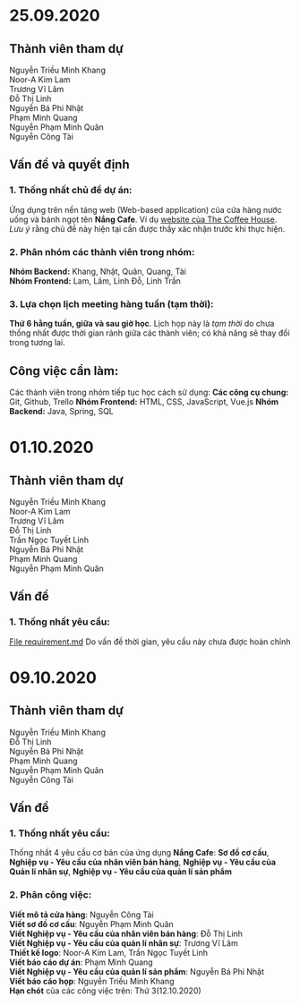 # 25.09.2020
## Thành viên tham dự
Nguyễn Triều Minh Khang  
Noor-A Kim Lam  
Trương Vĩ Lâm  
Đỗ Thị Linh  
Nguyễn Bá Phi Nhật  
Phạm Minh Quang  
Nguyễn Phạm Minh Quân  
Nguyễn Công Tài  
## Vấn đề và quyết định
### 1. Thống nhất chủ đề dự án:
Ứng dụng trên nền tảng web (Web-based application) của cửa hàng nước uống và bánh ngọt tên **Nắng Cafe**. Ví dụ [website của The Coffee House](www.thecoffeehouse.com). *Lưu ý* rằng chủ đề này hiện tại cần được thầy xác nhận trước khi thực hiện.
### 2. Phân nhóm các thành viên trong nhóm:
**Nhóm Backend:** Khang, Nhật, Quân, Quang, Tài  
**Nhóm Frontend:** Lam, Lâm, Linh Đỗ, Linh Trần
### 3. Lựa chọn lịch meeting hàng tuần (tạm thời):
**Thứ 6 hằng tuần, giữa và sau giờ học**. Lịch họp này là *tạm thời* do chưa thống nhất được thời gian rảnh giữa các thành viên; có khả năng sẽ thay đổi trong tương lai.
## Công việc cần làm:
Các thành viên trong nhóm tiếp tục học cách sử dụng:
**Các công cụ chung:** Git, Github, Trello
**Nhóm Frontend:** HTML, CSS, JavaScript, Vue.js
**Nhóm Backend:** Java, Spring, SQL


# 01.10.2020
## Thành viên tham dự
Nguyễn Triều Minh Khang  
Noor-A Kim Lam  
Trương Vĩ Lâm  
Đỗ Thị Linh  
Trần Ngọc Tuyết Linh  
Nguyễn Bá Phi Nhật  
Phạm Minh Quang  
Nguyễn Phạm Minh Quân  
## Vấn đề
### 1. Thống nhất yêu cầu:
[File requirement.md](requirement.md)
Do vấn đề thời gian, yêu cầu này chưa được hoàn chỉnh

# 09.10.2020
## Thành viên tham dự
Nguyễn Triều Minh Khang  
Đỗ Thị Linh  
Nguyễn Bá Phi Nhật  
Phạm Minh Quang  
Nguyễn Phạm Minh Quân  
Nguyễn Công Tài  
## Vấn đề
### 1. Thống nhất yêu cầu:
Thống nhất 4 yêu cầu cơ bản của ứng dụng **Nắng Cafe**: **Sơ đồ cơ cấu**, **Nghiệp vụ - Yêu cầu của nhân viên bán hàng**, **Nghiệp vụ - Yêu cầu của Quản lí nhân sự**, **Nghiệp vụ - Yêu cầu của quản lí sản phẩm**
### 2. Phân công việc:
**Viết mô tả cửa hàng**: Nguyễn Công Tài  
**Viết sơ đồ cơ cấu**: Nguyễn Phạm Minh Quân  
**Viết Nghiệp vụ - Yêu cầu của nhân viên bán hàng**: Đỗ Thị Linh  
**Viết Nghiệp vụ - Yêu cầu của quản lí nhân sự**: Trương Vĩ Lâm  
**Thiết kế logo**: Noor-A Kim Lam, Trần Ngọc Tuyết Linh  
**Viết báo cáo dự án**: Phạm Minh Quang  
**Viết Nghiệp vụ - Yêu cầu của quản lí sản phẩm**: Nguyễn Bá Phi Nhật  
**Viết báo cáo họp**: Nguyễn Triều Minh Khang  
**Hạn chót** của các công việc trên: Thứ 3(12.10.2020)